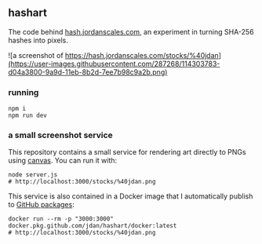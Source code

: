 ## hashart

The code behind [hash.jordanscales.com](https://hash.jordanscales.com/stocks/%40jdan), an experiment in turning SHA-256 hashes into pixels.

![a screenshot of https://hash.jordanscales.com/stocks/%40jdan](https://user-images.githubusercontent.com/287268/114303783-d04a3800-9a9d-11eb-8b2d-7ee7b98c9a2b.png)

### running



```
npm i
npm run dev
```

### a small screenshot service

This repository contains a small service for rendering art directly to PNGs using [canvas](https://www.npmjs.com/package/canvas). You can run it with:

```
node server.js
# http://localhost:3000/stocks/%40jdan.png
```

This service is also contained in a Docker image that I automatically publish to [GitHub packages](https://github.com/jdan/hashart/packages/723220):

```
docker run --rm -p "3000:3000" docker.pkg.github.com/jdan/hashart/docker:latest
# http://localhost:3000/stocks/%40jdan.png
```
